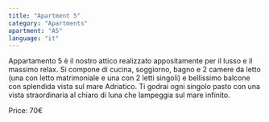 ```yaml
---
title: "Apartment 5"
category: "Apartments"
apartment: "A5"
language: "it"
---
```


Appartamento 5 è il nostro attico realizzato appositamente per il lusso e il massimo relax. Si compone di cucina, soggiorno, bagno e 2 camere da letto (una con letto matrimoniale e una con 2 letti singoli) e bellissimo balcone con splendida vista sul mare Adriatico. Ti godrai ogni singolo pasto con una vista straordinaria al chiaro di luna che lampeggia sul mare infinito.

Price: 70€
